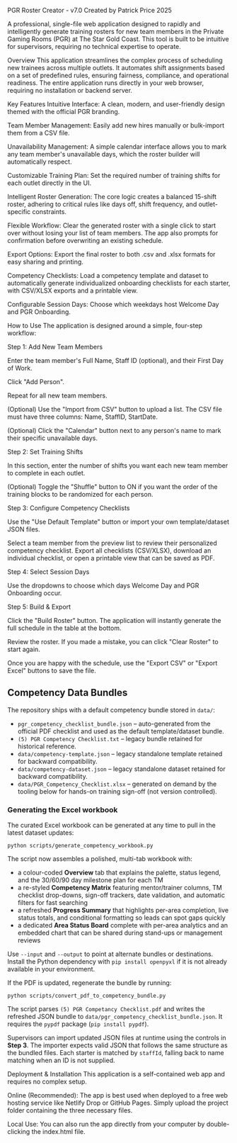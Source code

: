 PGR Roster Creator - v7.0
Created by Patrick Price 2025

A professional, single-file web application designed to rapidly and intelligently generate training rosters for new team members in the Private Gaming Rooms (PGR) at The Star Gold Coast. This tool is built to be intuitive for supervisors, requiring no technical expertise to operate.

Overview
This application streamlines the complex process of scheduling new trainees across multiple outlets. It automates shift assignments based on a set of predefined rules, ensuring fairness, compliance, and operational readiness. The entire application runs directly in your web browser, requiring no installation or backend server.

Key Features
Intuitive Interface: A clean, modern, and user-friendly design themed with the official PGR branding.

Team Member Management: Easily add new hires manually or bulk-import them from a CSV file.

Unavailability Management: A simple calendar interface allows you to mark any team member's unavailable days, which the roster builder will automatically respect.

Customizable Training Plan: Set the required number of training shifts for each outlet directly in the UI.

Intelligent Roster Generation: The core logic creates a balanced 15-shift roster, adhering to critical rules like days off, shift frequency, and outlet-specific constraints.

Flexible Workflow: Clear the generated roster with a single click to start over without losing your list of team members. The app also prompts for confirmation before overwriting an existing schedule.

Export Options: Export the final roster to both .csv and .xlsx formats for easy sharing and printing.

Competency Checklists: Load a competency template and dataset to automatically generate individualized onboarding checklists for each starter, with CSV/XLSX exports and a printable view.

Configurable Session Days: Choose which weekdays host Welcome Day and PGR Onboarding.

How to Use
  The application is designed around a simple, four-step workflow:

Step 1: Add New Team Members

Enter the team member's Full Name, Staff ID (optional), and their First Day of Work.

Click "Add Person".

Repeat for all new team members.

(Optional) Use the "Import from CSV" button to upload a list. The CSV file must have three columns: Name, StaffID, StartDate.

(Optional) Click the "Calendar" button next to any person's name to mark their specific unavailable days.

Step 2: Set Training Shifts

In this section, enter the number of shifts you want each new team member to complete in each outlet.

(Optional) Toggle the "Shuffle" button to ON if you want the order of the training blocks to be randomized for each person.

Step 3: Configure Competency Checklists

Use the "Use Default Template" button or import your own template/dataset JSON files.

Select a team member from the preview list to review their personalized competency checklist. Export all checklists (CSV/XLSX), download an individual checklist, or open a printable view that can be saved as PDF.

Step 4: Select Session Days

Use the dropdowns to choose which days Welcome Day and PGR Onboarding occur.

Step 5: Build & Export

Click the "Build Roster" button. The application will instantly generate the full schedule in the table at the bottom.

Review the roster. If you made a mistake, you can click "Clear Roster" to start again.

Once you are happy with the schedule, use the "Export CSV" or "Export Excel" buttons to save the file.

Competency Data Bundles
----------------------

The repository ships with a default competency bundle stored in `data/`:

* `pgr_competency_checklist_bundle.json` – auto-generated from the official PDF checklist and used as the default template/dataset bundle.
* `(5) PGR Competency Checklist.txt` – legacy bundle retained for historical reference.
* `data/competency-template.json` – legacy standalone template retained for backward compatibility.
* `data/competency-dataset.json` – legacy standalone dataset retained for backward compatibility.
* `data/PGR_Competency_Checklist.xlsx` – generated on demand by the tooling below for hands-on training sign-off (not version controlled).

### Generating the Excel workbook

The curated Excel workbook can be generated at any time to pull in the latest dataset updates:

```
python scripts/generate_competency_workbook.py
```

The script now assembles a polished, multi-tab workbook with:

* a colour-coded **Overview** tab that explains the palette, status legend, and the 30/60/90 day milestone plan for each TM
* a re-styled **Competency Matrix** featuring mentor/trainer columns, TM checklist drop-downs, sign-off trackers, date validation, and automatic filters for fast searching
* a refreshed **Progress Summary** that highlights per-area completion, live status totals, and conditional formatting so leads can spot gaps quickly
* a dedicated **Area Status Board** complete with per-area analytics and an embedded chart that can be shared during stand-ups or management reviews

Use `--input` and `--output` to point at alternate bundles or destinations. Install the Python dependency with `pip install openpyxl` if it is not already available in your environment.

If the PDF is updated, regenerate the bundle by running:

```
python scripts/convert_pdf_to_competency_bundle.py
```

The script parses `(5) PGR Competancy Checklist.pdf` and writes the refreshed JSON bundle to `data/pgr_competency_checklist_bundle.json`.
It requires the `pypdf` package (`pip install pypdf`).

Supervisors can import updated JSON files at runtime using the controls in **Step 3**. The importer expects valid JSON that follows the same structure as the bundled files. Each starter is matched by `staffId`, falling back to name matching when an ID is not supplied.

Deployment & Installation
This application is a self-contained web app and requires no complex setup.

Online (Recommended): The app is best used when deployed to a free web hosting service like Netlify Drop or GitHub Pages. Simply upload the project folder containing the three necessary files.

Local Use: You can also run the app directly from your computer by double-clicking the index.html file.
